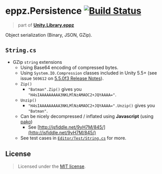 # eppz.Persistence [![Build Status](https://travis-ci.org/eppz/Unity.Library.eppz.Persistence.png?branch=master)](https://travis-ci.org/eppz/Unity.Library.eppz.Persistence)
> part of [**Unity.Library.eppz**](https://github.com/eppz/Unity.Library.eppz)

Object serialization (Binary, JSON, GZip).

## `String.cs`

* GZip `string` extensions
    + Using Base64 encoding of compressed bytes.
    + Using `System.IO.Compression` classes included in Unity 5.5+ (see issue `569612` on [5.5.0f3 Release Notes](https://unity3d.com/unity/whats-new/unity-5.5.0)).
    + `Zip()`
        + `"Batman".Zip()` gives you `"H4sIAAAAAAAAA3NKLMlNzAMAOC2+JQYAAAA="`.
    + `Unzip()`
        + `"H4sIAAAAAAAAA3NKLMlNzAMAOC2+JQYAAAA=".Unzip()` gives you `"Batman"`.
    + Can be nicely decompressed / inflated using **Javascript** (using [pako](https://github.com/nodeca/pako))
        + See [http://jsfiddle.net/9yH7M/845/](http://jsfiddle.net/9yH7M/845/)
    + See test cases in [`Editor/Test/String.cs`](Editor/Test/String.cs) for more.

## License

> Licensed under the [MIT license](http://en.wikipedia.org/wiki/MIT_License).
